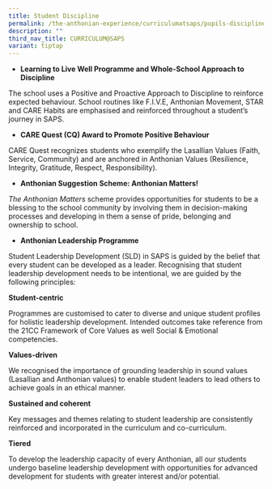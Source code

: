 ```yaml
---
title: Student Discipline
permalink: /the-anthonian-experience/curriculumatsaps/pupils-discipline/
description: ""
third_nav_title: CURRICULUM@SAPS
variant: tiptap
---
```

<ul data-tight="true" class="tight">
<li>
<p><strong>Learning to Live Well Programme and Whole-School Approach to Discipline</strong>
</p>
</li>
</ul>
<p>The school uses a Positive and Proactive Approach to Discipline to reinforce
expected behaviour. School routines like F.I.V.E, Anthonian Movement, STAR
and CARE Habits are emphasised and reinforced throughout a student’s journey
in SAPS.</p>
<ul data-tight="true" class="tight">
<li>
<p><strong>CARE Quest (CQ) Award to Promote Positive Behaviour</strong>
</p>
</li>
</ul>
<p>CARE Quest recognizes students who exemplify the Lasallian Values (Faith,
Service, Community) and are anchored in Anthonian Values (Resilience, Integrity,
Gratitude, Respect, Responsibility).</p>
<ul data-tight="true" class="tight">
<li>
<p><strong>Anthonian Suggestion Scheme: Anthonian Matters!</strong>
</p>
</li>
</ul>
<p><em>The Anthonian Matters</em>&nbsp;scheme provides opportunities for
students to be a blessing to the school community by involving them in
decision-making processes and developing in them a sense of pride, belonging
and ownership to school.</p>
<ul data-tight="true" class="tight">
<li>
<p><strong>Anthonian Leadership Programme</strong>
</p>
</li>
</ul>
<p>Student Leadership Development (SLD) in SAPS is guided by the belief that
every student can be developed as a leader. Recognising that student leadership
development needs to be intentional, we are guided by the following principles:</p>
<p><strong>Student-centric</strong>
</p>
<p>Programmes are customised to cater to diverse and unique student profiles
for holistic leadership development. Intended outcomes take reference from
the 21CC Framework of Core Values as well Social &amp; Emotional competencies.</p>
<p><strong>Values-driven</strong>
</p>
<p>We recognised the importance of grounding leadership in sound values (Lasallian
and Anthonian values) to enable student leaders to lead others to achieve
goals in an ethical manner.</p>
<p><strong>Sustained and coherent</strong>
</p>
<p>Key messages and themes relating to student leadership are consistently
reinforced and incorporated in the curriculum and co-curriculum.</p>
<p><strong>Tiered</strong>
</p>
<p>To develop the leadership capacity of every Anthonian, all our students
undergo&nbsp;baseline leadership development with opportunities for advanced
development for students with greater interest and/or potential.</p>